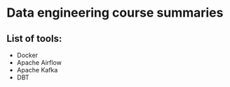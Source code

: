 # Data engineering course summaries
## List of tools:
 - Docker
 - Apache Airflow
 - Apache Kafka
 - DBT
